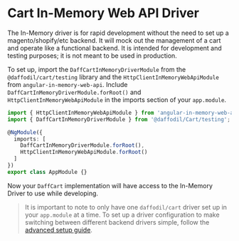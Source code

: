 # Cart In-Memory Web API Driver

The In-Memory driver is for rapid development without the need to set up a magento/shopify/etc backend. It will mock out the management of a cart and operate like a functional backend. It is intended for development and testing purposes; it is not meant to be used in production.

To set up, import the `DaffCartInMemoryDriverModule` from the `@daffodil/cart/testing` library and the `HttpClientInMemoryWebApiModule` from `angular-in-memory-web-api`.
 Include `DaffCartInMemoryDriverModule.forRoot()` and `HttpClientInMemoryWebApiModule` in the imports section of your `app.module`.

```typescript
import { HttpClientInMemoryWebApiModule } from 'angular-in-memory-web-api';
import { DaffCartInMemoryDriverModule } from '@daffodil/Cart/testing';

@NgModule({
  imports: [
    DaffCartInMemoryDriverModule.forRoot(),
    HttpClientInMemoryWebApiModule.forRoot()
  ]
})
export class AppModule {}
```

Now your `DaffCart` implementation will have access to the In-Memory Driver to use while developing.

> It is important to note to only have one `daffodil/cart` driver set up in your `app.module` at a time. To set up a driver configuration to make switching between different backend drivers simple, follow the [advanced setup guide](). <!-- TODO: add multiple drivers guide -->
